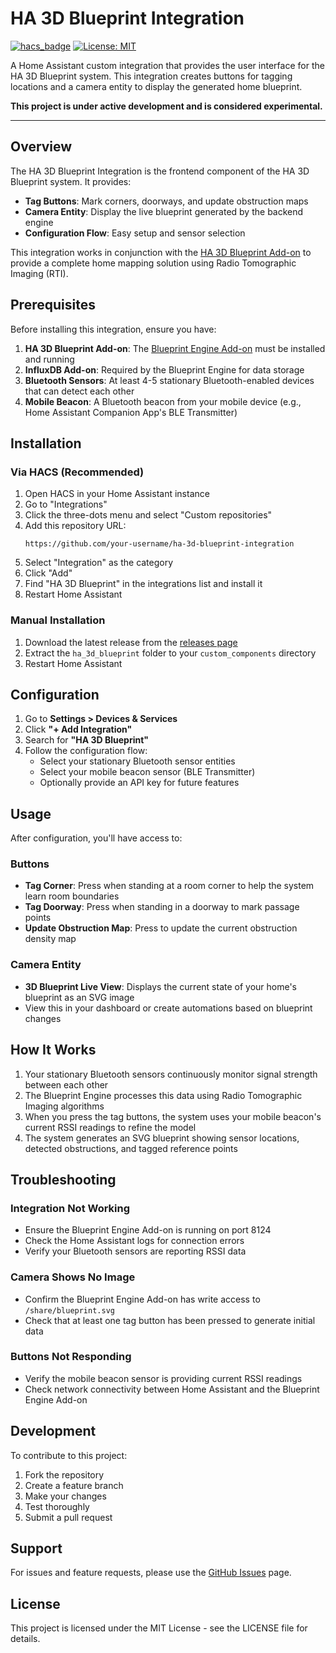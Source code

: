 # HA 3D Blueprint Integration

[![hacs_badge](https://img.shields.io/badge/HACS-Default-orange.svg)](https://github.com/hacs/integration)
[![License: MIT](https://img.shields.io/badge/License-MIT-yellow.svg)](https://opensource.org/licenses/MIT)

A Home Assistant custom integration that provides the user interface for the HA 3D Blueprint system. This integration creates buttons for tagging locations and a camera entity to display the generated home blueprint.

**This project is under active development and is considered experimental.**

---

## Overview

The HA 3D Blueprint Integration is the frontend component of the HA 3D Blueprint system. It provides:

- **Tag Buttons**: Mark corners, doorways, and update obstruction maps
- **Camera Entity**: Display the live blueprint generated by the backend engine
- **Configuration Flow**: Easy setup and sensor selection

This integration works in conjunction with the [HA 3D Blueprint Add-on](https://github.com/your-username/ha-3d-blueprint-addon) to provide a complete home mapping solution using Radio Tomographic Imaging (RTI).

## Prerequisites

Before installing this integration, ensure you have:

1. **HA 3D Blueprint Add-on**: The [Blueprint Engine Add-on](https://github.com/your-username/ha-3d-blueprint-addon) must be installed and running
2. **InfluxDB Add-on**: Required by the Blueprint Engine for data storage
3. **Bluetooth Sensors**: At least 4-5 stationary Bluetooth-enabled devices that can detect each other
4. **Mobile Beacon**: A Bluetooth beacon from your mobile device (e.g., Home Assistant Companion App's BLE Transmitter)

## Installation

### Via HACS (Recommended)

1. Open HACS in your Home Assistant instance
2. Go to "Integrations"
3. Click the three-dots menu and select "Custom repositories"
4. Add this repository URL:
   ```
   https://github.com/your-username/ha-3d-blueprint-integration
   ```
5. Select "Integration" as the category
6. Click "Add"
7. Find "HA 3D Blueprint" in the integrations list and install it
8. Restart Home Assistant

### Manual Installation

1. Download the latest release from the [releases page](https://github.com/your-username/ha-3d-blueprint-integration/releases)
2. Extract the `ha_3d_blueprint` folder to your `custom_components` directory
3. Restart Home Assistant

## Configuration

1. Go to **Settings > Devices & Services**
2. Click **"+ Add Integration"**
3. Search for **"HA 3D Blueprint"**
4. Follow the configuration flow:
   - Select your stationary Bluetooth sensor entities
   - Select your mobile beacon sensor (BLE Transmitter)
   - Optionally provide an API key for future features

## Usage

After configuration, you'll have access to:

### Buttons
- **Tag Corner**: Press when standing at a room corner to help the system learn room boundaries
- **Tag Doorway**: Press when standing in a doorway to mark passage points
- **Update Obstruction Map**: Press to update the current obstruction density map

### Camera Entity
- **3D Blueprint Live View**: Displays the current state of your home's blueprint as an SVG image
- View this in your dashboard or create automations based on blueprint changes

## How It Works

1. Your stationary Bluetooth sensors continuously monitor signal strength between each other
2. The Blueprint Engine processes this data using Radio Tomographic Imaging algorithms
3. When you press the tag buttons, the system uses your mobile beacon's current RSSI readings to refine the model
4. The system generates an SVG blueprint showing sensor locations, detected obstructions, and tagged reference points

## Troubleshooting

### Integration Not Working
- Ensure the Blueprint Engine Add-on is running on port 8124
- Check the Home Assistant logs for connection errors
- Verify your Bluetooth sensors are reporting RSSI data

### Camera Shows No Image
- Confirm the Blueprint Engine Add-on has write access to `/share/blueprint.svg`
- Check that at least one tag button has been pressed to generate initial data

### Buttons Not Responding
- Verify the mobile beacon sensor is providing current RSSI readings
- Check network connectivity between Home Assistant and the Blueprint Engine Add-on

## Development

To contribute to this project:

1. Fork the repository
2. Create a feature branch
3. Make your changes
4. Test thoroughly
5. Submit a pull request

## Support

For issues and feature requests, please use the [GitHub Issues](https://github.com/your-username/ha-3d-blueprint-integration/issues) page.

## License

This project is licensed under the MIT License - see the LICENSE file for details.
